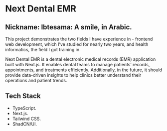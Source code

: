 # Next Dental EMR
## Nickname: Ibtesama: A smile, in Arabic.

This project demonstrates the two fields I have experience in - frontend web development, which I’ve studied for nearly two years, and health informatics, the field I got training in.

Next Dental EMR is a dental electronic medical records (EMR) application built with Next.js. It enables dental teams to manage patients’ records, appointments, and treatments efficiently. Additionally, in the future, it should provide data-driven insights to help clinics better understand their operations and patient trends.

## Tech Stack

- TypeScript.
- Next.js.
- Tailwind CSS.
- ShadCN/UI.
